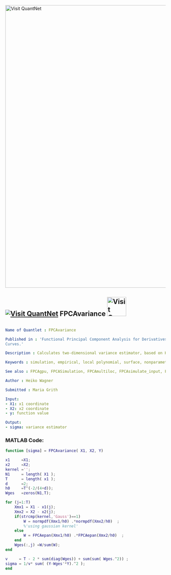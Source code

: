 
[<img src="https://github.com/QuantLet/Styleguide-and-FAQ/blob/master/pictures/banner.png" width="888" alt="Visit QuantNet">](http://quantlet.de/)

## [<img src="https://github.com/QuantLet/Styleguide-and-FAQ/blob/master/pictures/qloqo.png" alt="Visit QuantNet">](http://quantlet.de/) **FPCAvariance** [<img src="https://github.com/QuantLet/Styleguide-and-FAQ/blob/master/pictures/QN2.png" width="60" alt="Visit QuantNet 2.0">](http://quantlet.de/)

```yaml

Name of Quantlet : FPCAvariance

Published in : 'Functional Principal Component Analysis for Derivatives of High-Dimensional Spatial
Curves.'

Description : Calculates two-dimensional variance estimator, based on Hall and Marron (1990).

Keywords : simulation, empirical, local polynomial, surface, nonparametric, derivative

See also : FPCAgpu, FPCASimulation, FPCAmultiloc, FPCAsimulate_input, FPCAindividual, FPCAepan

Author : Heiko Wagner

Submitted : Maria Grith

Input: 
- X1: x1 coordinate
- X2: x2 coordinate
- y: function value

Output: 
- sigma: variance estimator

```


### MATLAB Code:
```matlab
function [sigma] = FPCAvariance( X1, X2, Y)

x1     =X1;
x2     =X2;
kernel ='';
N1     = length( X1 );
T      = length( x1 );
d      =2;
h0     =T^(-2/(4+d));
Wges   =zeros(N1,T);

for (j=1:T)
    Xmx1 = X1 - x1(j);
    Xmx2 = X2 - x2(j);
    if(strcmp(kernel,'Gauss')==1)
        W = normpdf(Xmx1/h0) .*normpdf(Xmx2/h0)  ;
        %'using gaussian kernel'
    else
        W = FPCAepan(Xmx1/h0) .*FPCAepan(Xmx2/h0)  ;
    end
    Wges(:,j) =W/sum(W);
end

v     = T - 2 * sum(diag(Wges)) + sum(sum( Wges.^2)) ;
sigma = 1/v* sum( (Y-Wges'*Y).^2 );
end

```

